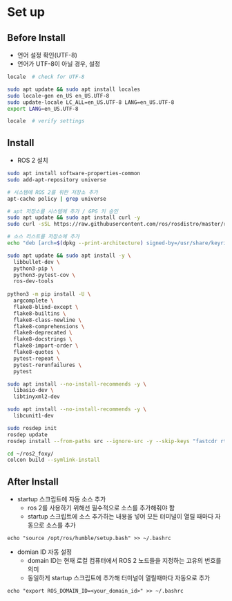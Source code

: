 # Set up

## Before Install
- 언어 설정 확인(UTF-8)
- 언어가 UTF-8이 아닐 경우, 설정
```bash
locale  # check for UTF-8

sudo apt update && sudo apt install locales
sudo locale-gen en_US en_US.UTF-8
sudo update-locale LC_ALL=en_US.UTF-8 LANG=en_US.UTF-8
export LANG=en_US.UTF-8

locale  # verify settings

```

## Install
- ROS 2 설치
```bash
sudo apt install software-properties-common
sudo add-apt-repository universe

# 시스템에 ROS 2를 위한 저장소 추가
apt-cache policy | grep universe

# apt 저장소를 시스템에 추가 / GPG 키 승인
sudo apt update && sudo apt install curl -y
sudo curl -sSL https://raw.githubusercontent.com/ros/rosdistro/master/ros.key -o /usr/share/keyrings/ros-archive-keyring.gpg

# 소스 리스트를 저장소에 추가
echo "deb [arch=$(dpkg --print-architecture) signed-by=/usr/share/keyrings/ros-archive-keyring.gpg] http://packages.ros.org/ros2/ubuntu $(. /etc/os-release && echo $UBUNTU_CODENAME) main" | sudo tee /etc/apt/sources.list.d/ros2.list > /dev/null

sudo apt update && sudo apt install -y \
  libbullet-dev \
  python3-pip \
  python3-pytest-cov \
  ros-dev-tools
  
python3 -m pip install -U \
  argcomplete \
  flake8-blind-except \
  flake8-builtins \
  flake8-class-newline \
  flake8-comprehensions \
  flake8-deprecated \
  flake8-docstrings \
  flake8-import-order \
  flake8-quotes \
  pytest-repeat \
  pytest-rerunfailures \
  pytest

sudo apt install --no-install-recommends -y \
  libasio-dev \
  libtinyxml2-dev

sudo apt install --no-install-recommends -y \
  libcunit1-dev

sudo rosdep init
rosdep update
rosdep install --from-paths src --ignore-src -y --skip-keys "fastcdr rti-connext-dds-5.3.1 urdfdom_headers"

cd ~/ros2_foxy/
colcon build --symlink-install
```

## After Install
- startup 스크립트에 자동 소스 추가
  - ros 2를 사용하기 위해선 필수적으로 소스를 추가해줘야 함
  - startup 스크립트에 소스 추가하는 내용을 넣어 모든 터미널이 열릴 때마다 자동으로 소스를 추가
```
echo "source /opt/ros/humble/setup.bash" >> ~/.bashrc
```

- domian ID 자동 설정
  - domain ID는 현재 로컬 컴퓨터에서 ROS 2 노드들을 지정하는 고유의 번호를 의미
  - 동일하게 startup 스크립트에 추가해 터미널이 열릴때마다 자동으로 추가
```
echo "export ROS_DOMAIN_ID=<your_domain_id>" >> ~/.bashrc
```
